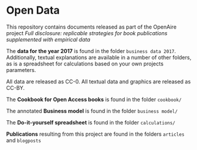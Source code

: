 # Open Data

This repository contains documents released as part of the OpenAire project *Full disclosure: replicable strategies for book publications supplemented with empirical data*

The **data for the year 2017** is found in the folder `business data 2017`. Additionally, textual explanations are available in a number of other folders, as is a spreadsheet for calculations based on your own projects parameters.

All data are released as CC-0. All textual data and graphics are released as CC-BY.

The **Cookbook for Open Access books** is found in the folder `cookbook/`

The annotated **Business model** is found in the folder `business model/`

The **Do-it-yourself spreadsheet** is found in the folder `calculations/`

**Publications** resulting from this project are found in the folders `articles` and `blogposts`